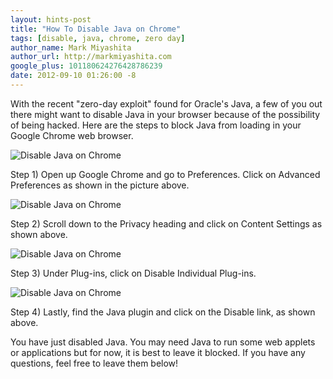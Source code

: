 ```yaml
---
layout: hints-post
title: "How To Disable Java on Chrome"
tags: [disable, java, chrome, zero day]
author_name: Mark Miyashita
author_url: http://markmiyashita.com
google_plus: 101180624276428786239
date: 2012-09-10 01:26:00 -8
---
```


With the recent "zero-day exploit" found for Oracle's Java, a few of you out there might want to disable Java in your browser because of the possibility of being hacked. Here are the steps to block Java from loading in your Google Chrome web browser.

<img class="clear blog-image-full-border" src="{{site.url}}/images/java1.png" title="Disable Java on Chrome">

Step 1) Open up Google Chrome and go to Preferences. Click on Advanced Preferences as shown in the picture above.

<img class="clear blog-image-full-border" src="{{site.url}}/images/java2.png" title="Disable Java on Chrome">

Step 2) Scroll down to the Privacy heading and click on Content Settings as shown above.

<img class="clear blog-image-full-border" src="{{site.url}}/images/java3.png" title="Disable Java on Chrome">

Step 3) Under Plug-ins, click on Disable Individual Plug-ins.

<img class="clear blog-image-full-border" src="{{site.url}}/images/java4.png" title="Disable Java on Chrome">

Step 4) Lastly, find the Java plugin and click on the Disable link, as shown above.

You have just disabled Java. You may need Java to run some web applets or applications but for now, it is best to leave it blocked. If you have any questions, feel free to leave them below!
